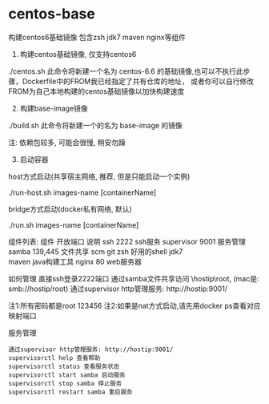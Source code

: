 # centos-base
构建centos6基础镜像
包含zsh jdk7 maven nginx等组件

1. 构建centos基础镜像, 仅支持centos6

./centos.sh
此命令将新建一个名为 centos-6.6 的基础镜像,也可以不执行此步骤，Dockerfile中的FROM我已经指定了共有仓库的地址，
或者你可以自行修改FROM为自己本地构建的centos基础镜像以加快构建速度


2. 构建base-image镜像

./build.sh
此命令将新建一个的名为 base-image 的镜像

注: 依赖包较多, 可能会很慢, 稍安勿躁

3. 启动容器

host方式启动(共享宿主网络, 推荐, 但是只能启动一个实例)

./run-host.sh images-name [containerName]

bridge方式启动(docker私有网络, 默认)

./run.sh images-name [containerName]


组件列表:
组件 	开放端口 	说明
ssh 	2222 	ssh服务
supervisor 	9001 	服务管理
samba 	139,445 	文件共享
scm 		git
zsh 		好用的shell
jdk7 		
maven 		java构建工具
nginx 	80 	web服务器


如何管理
    直接ssh登录2222端口
    通过samba文件共享访问 \\hostip\root, (mac是: smb://hostip/root)
    通过supervisor http管理服务: http://hostip:9001/

注1:所有密码都是root 123456
注2:如果是nat方式启动,请先用docker ps查看对应映射端口

服务管理

    通过supervisor http管理服务: http://hostip:9001/
    supervisorctl help 查看帮助
    supervisorctl status 查看服务状态
    supervisorctl start samba 启动服务
    supervisorctl stop samba 停止服务
    supervisorctl restart samba 重启服务
